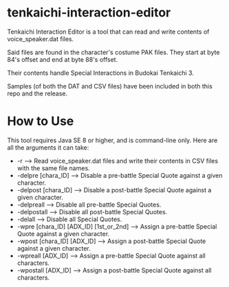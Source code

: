 # tenkaichi-interaction-editor
Tenkaichi Interaction Editor is a tool that can read and write contents of voice_speaker.dat files.

Said files are found in the character's costume PAK files. They start at byte 84's offset and end at byte 88's offset.

Their contents handle Special Interactions in Budokai Tenkaichi 3.

Samples (of both the DAT and CSV files) have been included in both this repo and the release.

# How to Use
This tool requires Java SE 8 or higher, and is command-line only. Here are all the arguments it can take:

* -r --> Read voice_speaker.dat files and write their contents in CSV files with the same file names.
* -delpre [chara_ID] --> Disable a pre-battle Special Quote against a given character.
* -delpost [chara_ID] --> Disable a post-battle Special Quote against a given character.
* -delpreall --> Disable all pre-battle Special Quotes.
* -delpostall --> Disable all post-battle Special Quotes.
* -delall --> Disable all Special Quotes.
* -wpre [chara_ID] [ADX_ID] [1st_or_2nd] --> Assign a pre-battle Special Quote against a given character.
* -wpost [chara_ID] [ADX_ID] --> Assign a post-battle Special Quote against a given character.
* -wpreall [ADX_ID] --> Assign a pre-battle Special Quote against all characters.
* -wpostall [ADX_ID] --> Assign a post-battle Special Quote against all characters.
